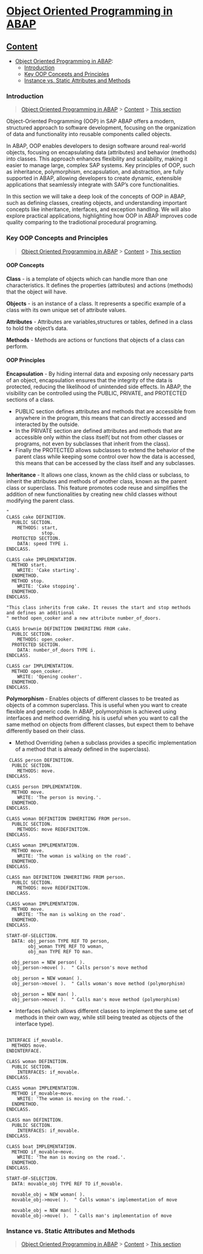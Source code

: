 # [Object Oriented Programming in ABAP](#ABAP_OO)


## [Content](#content)

- [Object Oriented Programming in ABAP](ABAP_OO.md):
    - [Introduction](#introduction)
    - [Key OOP Concepts and Principles](#core)
    - [Instance vs. Static Attributes and Methods](#instance_vs_static)
 

### Introduction

> [Object Oriented Programming in ABAP](#ABAP_OO) > [Content](#content) > [This section](#Introduction)

Object-Oriented Programming (OOP) in SAP ABAP offers a modern, structured approach to software development, focusing on the organization of data and functionality into reusable components called objects.

In ABAP, OOP enables developers to design software around real-world objects, focusing on encapsulating data (attributes) and behavior (methods) into classes. This approach enhances flexibility and scalability, making it easier to manage large, complex SAP systems. Key principles of OOP, such as inheritance, polymorphism, encapsulation, and abstraction, are fully supported in ABAP, allowing developers to create dynamic, extensible applications that seamlessly integrate with SAP’s core functionalities.

In this section we will take a deep look of the concepts of OOP in ABAP, such as defining classes, creating objects, and understanding important concepts like inheritance, interfaces, and exception handling. We will also explore practical applications, highlighting how OOP in ABAP improves code quality comparing to the tradiotional procedural programing. 

### Key OOP Concepts and Principles

> [Object Oriented Programming in ABAP](#ABAP_OO) > [Content](#content) > [This section](#core)

#### OOP Concepts

**Class** - is a template of objects which can handle more than one characteristics. It defines the properties (attributes) and actions (methods) that the object will have.

**Objects** - is an instance of a class. It represents a specific example of a class with its own unique set of attribute values.

**Attributes** - Attributes are variables,structures or tables, defined in a class to hold the object’s data.

**Methods** - Methods are actions or functions that objects of a class can perform. 


#### OOP Principles

**Encapsulation** - By hiding internal data and exposing only necessary parts of an object, encapsulation ensures that the integrity of the data is protected, reducing the likelihood of unintended side effects. In ABAP, the visibility can be controlled using the PUBLIC, PRIVATE, and PROTECTED sections of a class. 

   - PUBLIC section defines attributes and methods that are accessible from anywhere in the program,  this means that can directly accessed and interacted by the outside. 
   - In the PRIVATE section are defined attributes and methods that are accessible only within the class itself( but not from other classes or programs, not even by subclasses that inherit from the class).
   - Finally the PROTECTED allows subclasses to extend the behavior of the parent class while keeping some control over how the data is accessed, this means that can be accessed by the class itself and any subclasses.

**Inheritance** - It allows one class, known as the child class or subclass, to inherit the attributes and methods of another class, known as the parent class or superclass. This feature promotes code reuse and simplifies the addition of new functionalities
by creating new child classes without modifying the parent class.

```` ABAP
"
CLASS cake DEFINITION.
  PUBLIC SECTION.
    METHODS: start,
             stop.
  PROTECTED SECTION.
    DATA: speed TYPE i.
ENDCLASS.

CLASS cake IMPLEMENTATION.
  METHOD start.
    WRITE: 'Cake starting'.
  ENDMETHOD.
  METHOD stop.
    WRITE: 'Cake stopping'.
  ENDMETHOD.
ENDCLASS.

"This class inherits from cake. It reuses the start and stop methods and defines an additional
" method open_cooker and a new attribute number_of_doors.

CLASS brownie DEFINITION INHERITING FROM cake.
  PUBLIC SECTION.
    METHODS: open_cooker.
  PROTECTED SECTION.
    DATA: number_of_doors TYPE i.
ENDCLASS.

CLASS car IMPLEMENTATION.
  METHOD open_cooker.
    WRITE: 'Opening cooker'.
  ENDMETHOD.
ENDCLASS.

````

**Polymorphism** - Enables objects of different classes to be treated as objects of a common superclass. This is useful when you want to create flexible and generic code. In ABAP, polymorphism is achieved using interfaces and method overriding. his is useful when you want to call the same method on objects from different classes, but expect them to behave differently based on their class.

   - Method Overriding (when a subclass provides a specific implementation of a method that is already defined in the superclass).
     
```` ABAP
 CLASS person DEFINITION.
  PUBLIC SECTION.
    METHODS: move.
ENDCLASS.

CLASS person IMPLEMENTATION.
  METHOD move.
    WRITE: 'The person is moving.'.
  ENDMETHOD.
ENDCLASS.

CLASS woman DEFINITION INHERITING FROM person. 
  PUBLIC SECTION.
    METHODS: move REDEFINITION.
ENDCLASS.

CLASS woman IMPLEMENTATION.
  METHOD move.
    WRITE: 'The woman is walking on the road'.
  ENDMETHOD.
ENDCLASS.

CLASS man DEFINITION INHERITING FROM person. 
  PUBLIC SECTION.
    METHODS: move REDEFINITION.
ENDCLASS.

CLASS woman IMPLEMENTATION.
  METHOD move.
    WRITE: 'The man is walking on the road'.
  ENDMETHOD.
ENDCLASS.

START-OF-SELECTION.
  DATA: obj_person TYPE REF TO person,
        obj_woman TYPE REF TO woman,
        obj_man TYPE REF TO man.

  obj_person = NEW person( ).
  obj_person->move( ).  " Calls person's move method

  obj_person = NEW woman( ). 
  obj_person->move( ).  " Calls woman's move method (polymorphism)

  obj_person = NEW man( ).
  obj_person->move( ).  " Calls man's move method (polymorphism)

````

   - Interfaces (which allows different classes to implement the same set of methods in their own way, while still being treated as objects of the interface type).

```` ABAP

INTERFACE if_movable.
  METHODS move.
ENDINTERFACE.

CLASS woman DEFINITION.
  PUBLIC SECTION.
    INTERFACES: if_movable.
ENDCLASS.

CLASS woman IMPLEMENTATION.
  METHOD if_movable~move.
    WRITE: 'The woman is moving on the road.'.
  ENDMETHOD.
ENDCLASS.

CLASS man DEFINITION.
  PUBLIC SECTION.
    INTERFACES: if_movable.
ENDCLASS.

CLASS boat IMPLEMENTATION.
  METHOD if_movable~move.
    WRITE: 'The man is moving on the road.'.
  ENDMETHOD.
ENDCLASS.

START-OF-SELECTION.
  DATA: movable_obj TYPE REF TO if_movable.

  movable_obj = NEW woman( ).
  movable_obj->move( ).  " Calls woman's implementation of move

  movable_obj = NEW man( ).
  movable_obj->move( ).  " Calls man's implementation of move

````

### Instance vs. Static Attributes and Methods

> [Object Oriented Programming in ABAP](#ABAP_OO) > [Content](#content) > [This section](##instance_vs_static)




